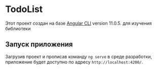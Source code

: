 # TodoList

Этот проект создан на базе [Angular CLI](https://github.com/angular/angular-cli) version 11.0.5.
для изучения библиотеки
## Запуск приложения

Загрузив проект и прописав команду `ng serve` в среде разработки,  приложение будет доступно по адресу `http://localhost:4200/`.
